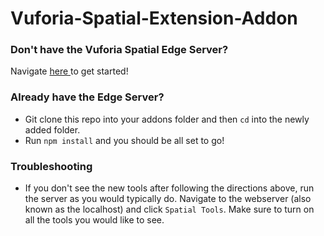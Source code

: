 # Vuforia-Spatial-Extension-Addon

### Don't have the Vuforia Spatial Edge Server? 

Navigate <a href="https://spatialtoolbox.vuforia.com/"> here </a> to get started!

### Already have the Edge Server? 

- Git clone this repo into your addons folder and then `cd` into the newly added folder. 
- Run `npm install` and you should be all set to go! 


### Troubleshooting

- If you don't see the new tools after following the directions above, run the server as you would typically do. Navigate to the webserver (also known as the localhost) and click `Spatial Tools`. Make sure to turn on all the tools you would like to see. 
